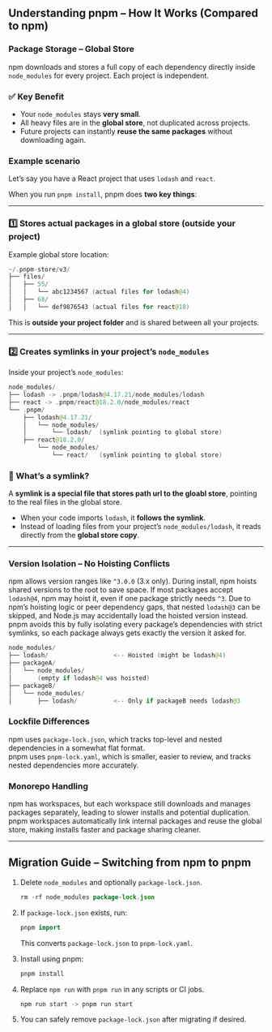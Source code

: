 
## Understanding pnpm – How It Works (Compared to npm)

### Package Storage – Global Store  
npm downloads and stores a full copy of each dependency directly inside `node_modules` for every project. Each project is independent.  

### ✅ Key Benefit
- Your `node_modules` stays **very small**.
- All heavy files are in the **global store**, not duplicated across projects.
- Future projects can instantly **reuse the same packages** without downloading again.
  
### Example scenario  
Let’s say you have a React project that uses `lodash` and `react`.

When you run `pnpm install`, pnpm does **two key things**:

---

### 1️⃣ Stores actual packages in a **global store** (outside your project)

Example global store location:

```kotlin
~/.pnpm-store/v3/
├── files/
│   ├── 55/
│   │   └── abc1234567 (actual files for lodash@4)
│   ├── 68/
│   │   └── def9876543 (actual files for react@18)
```

This is **outside your project folder** and is shared between all your projects.

---

### 2️⃣ Creates symlinks in your project’s `node_modules`

Inside your project’s `node_modules`:

```kotlin
node_modules/
├── lodash -> .pnpm/lodash@4.17.21/node_modules/lodash
├── react -> .pnpm/react@18.2.0/node_modules/react
└── .pnpm/
    ├── lodash@4.17.21/
    │   └── node_modules/
    │       └── lodash/  (symlink pointing to global store)
    ├── react@18.2.0/
        └── node_modules/
            └── react/   (symlink pointing to global store)
```

### 🔗 What’s a symlink?
A **symlink is a special file that stores path url to the gloabl store**, pointing to the real files in the global store.

- When your code imports `lodash`, it **follows the symlink**.
- Instead of loading files from your project’s `node_modules/lodash`, it reads directly from the **global store copy**.

---

### Version Isolation – No Hoisting Conflicts  

npm allows version ranges like `^3.0.0` (3.x only). During install, npm hoists shared versions to the root to save space. If most packages accept `lodash@4`, npm may hoist it, even if one package strictly needs `^3`. Due to npm’s hoisting logic or peer dependency gaps, that nested `lodash@3` can be skipped, and Node.js may accidentally load the hoisted version instead. pnpm avoids this by fully isolating every package’s dependencies with strict symlinks, so each package always gets exactly the version it asked for.

```kotlin
node_modules/
├── lodash/                  <-- Hoisted (might be lodash@4)
├── packageA/
│   └── node_modules/
│       (empty if lodash@4 was hoisted)
├── packageB/
│   └── node_modules/
│       ├── lodash/          <-- Only if packageB needs lodash@3


```

### Lockfile Differences  
npm uses `package-lock.json`, which tracks top-level and nested dependencies in a somewhat flat format.  
pnpm uses `pnpm-lock.yaml`, which is smaller, easier to review, and tracks nested dependencies more accurately.

### Monorepo Handling  
npm has workspaces, but each workspace still downloads and manages packages separately, leading to slower installs and potential duplication.  
pnpm workspaces automatically link internal packages and reuse the global store, making installs faster and package sharing cleaner.

---

## Migration Guide – Switching from npm to pnpm

1. Delete `node_modules` and optionally `package-lock.json`.
    ```kotlin
    rm -rf node_modules package-lock.json
    ```

2. If `package-lock.json` exists, run:
    ```kotlin
    pnpm import
    ```
    This converts `package-lock.json` to `pnpm-lock.yaml`.

3. Install using pnpm:
    ```kotlin
    pnpm install
    ```

4. Replace `npm run` with `pnpm run` in any scripts or CI jobs.
    ```kotlin
    npm run start -> pnpm run start
    ```

5. You can safely remove `package-lock.json` after migrating if desired.
